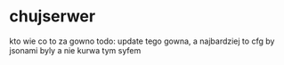 # chujserwer
kto wie co to za gowno
todo: update tego gowna, a najbardziej to cfg by jsonami byly a nie kurwa tym syfem
